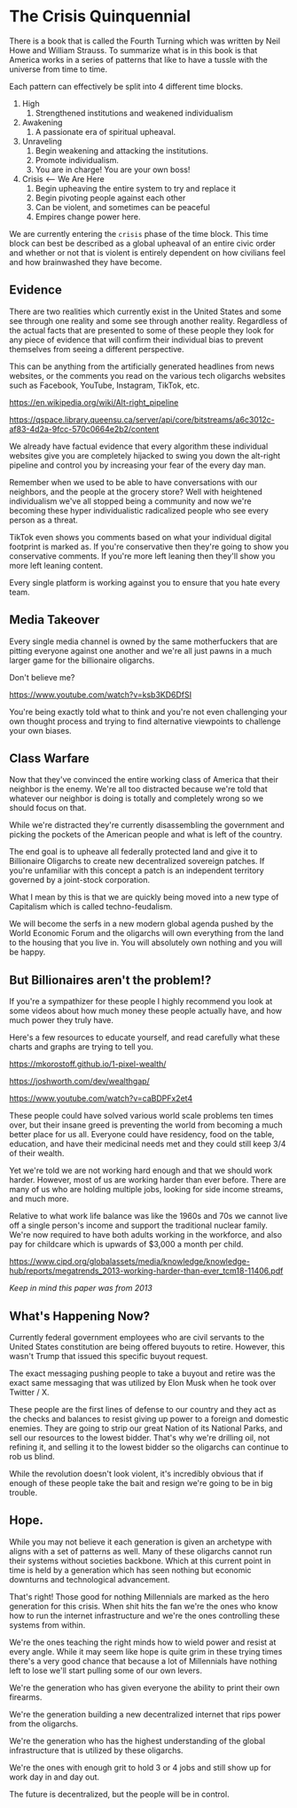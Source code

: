 # The Crisis Quinquennial

There is a book that is called the Fourth Turning which was written by Neil Howe and William Strauss. To summarize what is in this book is that America works in a series of patterns that like to have a tussle with the universe from time to time.

Each pattern can effectively be split into 4 different time blocks.

1. High
	1. Strengthened institutions and weakened individualism
2. Awakening
	1. A passionate era of spiritual upheaval.
3. Unraveling
	1. Begin weakening and attacking the institutions.
	2. Promote individualism.
	3. You are in charge! You are your own boss!
4. Crisis <-- We Are Here
	1. Begin upheaving the entire system to try and replace it
	2. Begin pivoting people against each other
	3. Can be violent, and sometimes can be peaceful
	4. Empires change power here.

We are currently entering the `crisis` phase of the time block. This time block can best be described as a global upheaval of an entire civic order and whether or not that is violent is entirely dependent on how civilians feel and how brainwashed they have become.

## Evidence

There are two realities which currently exist in the United States and some see through one reality and some see through another reality. Regardless of the actual facts that are presented to some of these people they look for any piece of evidence that will confirm their individual bias to prevent themselves from seeing a different perspective.

This can be anything from the artificially generated headlines from news websites, or the comments you read on the various tech oligarchs websites such as Facebook, YouTube, Instagram, TikTok, etc.

https://en.wikipedia.org/wiki/Alt-right_pipeline

https://qspace.library.queensu.ca/server/api/core/bitstreams/a6c3012c-af83-4d2a-9fcc-570c0664e2b2/content

We already have factual evidence that every algorithm these individual websites give you are completely hijacked to swing you down the alt-right pipeline and control you by increasing your fear of the every day man.

Remember when we used to be able to have conversations with our neighbors, and the people at the grocery store? Well with heightened individualism we've all stopped being a community and now we're becoming these hyper individualistic radicalized people who see every person as a threat.

TikTok even shows you comments based on what your individual digital footprint is marked as. If you're conservative then they're going to show you conservative comments. If you're more left leaning then they'll show you more left leaning content.

Every single platform is working against you to ensure that you hate every team.

## Media Takeover

Every single media channel is owned by the same motherfuckers that are pitting everyone against one another and we're all just pawns in a much larger game for the billionaire oligarchs.

Don't believe me?

https://www.youtube.com/watch?v=ksb3KD6DfSI

You're being exactly told what to think and you're not even challenging your own thought process and trying to find alternative viewpoints to challenge your own biases.

## Class Warfare

Now that they've convinced the entire working class of America that their neighbor is the enemy. We're all too distracted because we're told that whatever our neighbor is doing is totally and completely wrong so we should focus on that.

While we're distracted they're currently disassembling the government and picking the pockets of the American people and what is left of the country.

The end goal is to upheave all federally protected land and give it to Billionaire Oligarchs to create new decentralized sovereign patches. If you're unfamiliar with this concept a patch is an independent territory governed by a joint-stock corporation.

What I mean by this is that we are quickly being moved into a new type of Capitalism which is called techno-feudalism.

We will become the serfs in a new modern global agenda pushed by the World Economic Forum and the oligarchs will own everything from the land to the housing that you live in. You will absolutely own nothing and you will be happy.

## But Billionaires aren't the problem!?

If you're a sympathizer for these people I highly recommend you look at some videos about how much money these people actually have, and how much power they truly have.

Here's a few resources to educate yourself, and read carefully what these charts and graphs are trying to tell you.

https://mkorostoff.github.io/1-pixel-wealth/

https://joshworth.com/dev/wealthgap/

https://www.youtube.com/watch?v=caBDPFx2et4

These people could have solved various world scale problems ten times over, but their insane greed is preventing the world from becoming a much better place for us all. Everyone could have residency, food on the table, education, and have their medicinal needs met and they could still keep 3/4 of their wealth.

Yet we're told we are not working hard enough and that we should work harder. However, most of us are working harder than ever before. There are many of us who are holding multiple jobs, looking for side income streams, and much more.

Relative to what work life balance was like the 1960s and 70s we cannot live off a single person's income and support the traditional nuclear family. We're now required to have both adults working in the workforce, and also pay for childcare which is upwards of $3,000 a month per child.

https://www.cipd.org/globalassets/media/knowledge/knowledge-hub/reports/megatrends_2013-working-harder-than-ever_tcm18-11406.pdf

_Keep in mind this paper was from 2013_

## What's Happening Now?

Currently federal government employees who are civil servants to the United States constitution are being offered buyouts to retire. However, this wasn't Trump that issued this specific buyout request.

The exact messaging pushing people to take a buyout and retire was the exact same messaging that was utilized by Elon Musk when he took over Twitter / X.

These people are the first lines of defense to our country and they act as the checks and balances to resist giving up power to a foreign and domestic enemies. They are going to strip our great Nation of its National Parks, and sell our resources to the lowest bidder. That's why we're drilling oil, not refining it, and selling it to the lowest bidder so the oligarchs can continue to rob us blind.

While the revolution doesn't look violent, it's incredibly obvious that if enough of these people take the bait and resign we're going to be in big trouble.

## Hope.

While you may not believe it each generation is given an archetype with aligns with a set of patterns as well. Many of these oligarchs cannot run their systems without societies backbone. Which at this current point in time is held by a generation which has seen nothing but economic downturns and technological advancement.

That's right! Those good for nothing Millennials are marked as the hero generation for this crisis. When shit hits the fan we're the ones who know how to run the internet infrastructure and we're the ones controlling these systems from within.

We're the ones teaching the right minds how to wield power and resist at every angle. While it may seem like hope is quite grim in these trying times there's a very good chance that because a lot of Millennials have nothing left to lose we'll start pulling some of our own levers.

We're the generation who has given everyone the ability to print their own firearms.

We're the generation building a new decentralized internet that rips power from the oligarchs.

We're the generation who has the highest understanding of the global infrastructure that is utilized by these oligarchs.

We're the ones with enough grit to hold 3 or 4 jobs and still show up for work day in and day out.

The future is decentralized, but the people will be in control.




